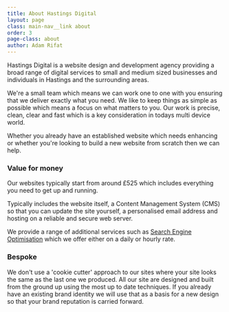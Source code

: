 ```yaml
---
title: About Hastings Digital
layout: page
class: main-nav__link about
order: 3
page-class: about
author: Adam Rifat
---
```


Hastings Digital is a website design and development agency providing a broad range of digital services to small and medium sized businesses and individuals in Hastings and the surrounding areas.

We're a small team which means we can work one to one with you ensuring that we deliver exactly what you need. We like to keep things as simple as possible which means a focus on what matters to you. Our work is precise, clean, clear and fast which is a key consideration in todays multi device world.  

Whether you already have an established website which needs enhancing or whether you're looking to build a new website from scratch then we can help.

### Value for money

Our websites typically start from around £525 which includes everything you need to get up and running.

Typically includes the website itself, a Content Management System (CMS) so that you can update the site yourself, a personalised email address and hosting on a reliable and secure web server.

We provide a range of additional services such as [Search Engine Optimisation](http://hastings.digital/serices)  which we offer either on a daily or hourly rate.

### Bespoke

We don't use a 'cookie cutter' approach to our sites where your site looks the same as the last one we produced. All our site are designed and built from the ground up using the most up to date techniques. If you already have an existing brand identity we will use that as a basis for a new design so that your brand reputation is carried forward.
